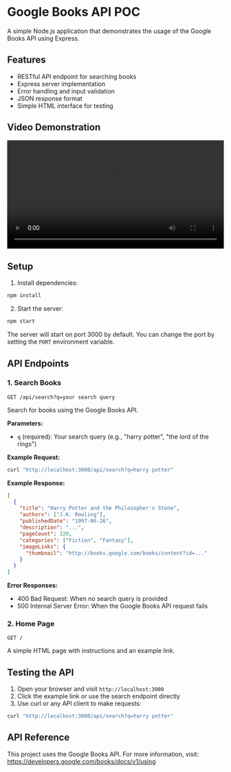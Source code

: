 # Google Books API POC

A simple Node.js application that demonstrates the usage of the Google Books API using Express.

## Features

- RESTful API endpoint for searching books
- Express server implementation
- Error handling and input validation
- JSON response format
- Simple HTML interface for testing

## Video Demonstration

<video width="100%" controls>
  <source src="video.mov" type="video/quicktime">
  Your browser does not support the video tag.
</video>

## Setup

1. Install dependencies:
```bash
npm install
```

2. Start the server:
```bash
npm start
```

The server will start on port 3000 by default. You can change the port by setting the `PORT` environment variable.

## API Endpoints

### 1. Search Books
```
GET /api/search?q=your search query
```

Search for books using the Google Books API.

**Parameters:**
- `q` (required): Your search query (e.g., "harry potter", "the lord of the rings")

**Example Request:**
```bash
curl "http://localhost:3000/api/search?q=harry potter"
```

**Example Response:**
```json
[
  {
    "title": "Harry Potter and the Philosopher's Stone",
    "authors": ["J.K. Rowling"],
    "publishedDate": "1997-06-26",
    "description": "...",
    "pageCount": 320,
    "categories": ["Fiction", "Fantasy"],
    "imageLinks": {
      "thumbnail": "http://books.google.com/books/content?id=..."
    }
  }
]
```

**Error Responses:**
- 400 Bad Request: When no search query is provided
- 500 Internal Server Error: When the Google Books API request fails

### 2. Home Page
```
GET /
```

A simple HTML page with instructions and an example link.

## Testing the API

1. Open your browser and visit `http://localhost:3000`
2. Click the example link or use the search endpoint directly
3. Use curl or any API client to make requests:
```bash
curl "http://localhost:3000/api/search?q=harry potter"
```

## API Reference

This project uses the Google Books API. For more information, visit:
https://developers.google.com/books/docs/v1/using 